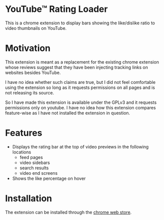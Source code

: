# YouTube™ Rating Loader

This is a chrome extension to display bars showing the like/dislike ratio to video thumbnails on YouTube.

# Motivation

This extension is meant as a replacement for the existing chrome extension whose reviews suggest that they have been injecting tracking links on websites besides YouTube.

I have no idea whether such claims are true, but I did not feel comfortable using the extension so long as it requests permissions on all pages and is not releasing its source.

So I have made this extension is available under the GPLv3 and it requests permissions only on youtube. I have no idea how this extension compares feature-wise as I have not installed the extension in question.

# Features

* Displays the rating bar at the top of video previews in the following locations
  * feed pages
  * video sidebars
  * search results
  * video end screens
* Shows the like percentage on hover

# Installation

The extension can be installed through the [chrome web store](https://chrome.google.com/webstore/detail/youtube-rating-loader/klbndepaecfpfbmoecedmofogihhlpbm).
